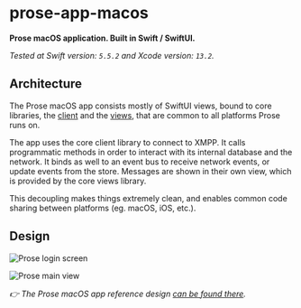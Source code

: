 # prose-app-macos

**Prose macOS application. Built in Swift / SwiftUI.**

_Tested at Swift version: `5.5.2` and Xcode version: `13.2`._

## Architecture

The Prose macOS app consists mostly of SwiftUI views, bound to core libraries, the [client](https://github.com/prose-im/prose-core-client) and the [views](https://github.com/prose-im/prose-core-views), that are common to all platforms Prose runs on.

The app uses the core client library to connect to XMPP. It calls programmatic methods in order to interact with its internal database and the network. It binds as well to an event bus to receive network events, or update events from the store. Messages are shown in their own view, which is provided by the core views library.

This decoupling makes things extremely clean, and enables common code sharing between platforms (eg. macOS, iOS, etc.).

## Design

![Prose login screen](https://prose-im.github.io/prose-app-macos/images/app/login.jpg)

![Prose main view](https://prose-im.github.io/prose-app-macos/images/app/messaging.jpg)

_👉 The Prose macOS app reference design [can be found there](https://github.com/prose-im/prose-medley/blob/master/designs/prose-app-macos.sketch)._
